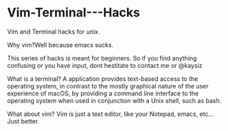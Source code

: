 # Vim-Terminal---Hacks
Vim and Terminal hacks for unix.

Why vim?Well because emacs  sucks.

This series of hacks is meant for beginners. So if you find anything confusing or you have input, dont hestitate to contact me or @kaysiz

What is a terminal?
A application provides text-based access to the operating system, in contrast to the mostly graphical nature of the user experience
of macOS, by providing a command line interface to the operating system when used in conjunction with a Unix shell, such as bash.


What about vim?
Vim is just a text editor, like your Notepad, emacs, etc... Just better.
